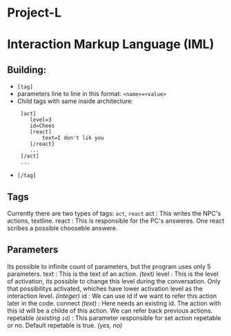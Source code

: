 # Project-L

# **Interaction Markup Language (IML)**
## Building:
 - `[tag]`
  - parameters line to line in this format: `<name>=<value>`
  - Child tags with same inside architecture:
    ```
     [act]
        level=3
        id=Chees
        [react]
            text=I don't lik you
        [/react]
        ...
     [/act]
     ...
     ```
 - `[/tag]`

## Tags
Currently there are two types of tags: `act`, `react`
act
: This writes the NPC's actions, textline.
react
: This is responsible for the PC's answeres. One react scribes a possible chooseble answere.
## Parameters
Its possible to infinite count of parameters, but the program uses only 5 parameters.
text
: This is the text of an action. *(text)*
level
: This is the level of activation, its possible to change this level during the conversation. Only that possibilitys activated, whiches have lower activation level as the interaction level. *(integer)*
id
: We can use id if we want to refer this action later in the code.
connect *(text)*
: Here needs an existing id. The action with this id will be a childe of this action. We can refer back previous actions.
repetable *(existing `id`)*
: This parameter responsible for set action repetable or no. Default repetable is true. *(yes, no)*
